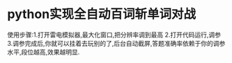 # python实现全自动百词斩单词对战
   使用步骤:1.打开雷电模拟器,最大化窗口,把分辨率调到最高
            2.打开代码运行,调参
            3.调参完成后,你就可以挂着去玩别的了,后台自动截屏,答题准确率依赖于你的调参水平,段位越高,效果越明显.
